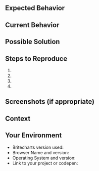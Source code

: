 <!--- Provide a general summary of the issue in the Title above -->
<!--- Look through existing open and closed issues to see if someone has reported the issue before -->

## Expected Behavior
<!--- If you're describing a bug, tell us what should happen -->

## Current Behavior
<!--- If describing a bug, tell us what happens instead of the expected behavior -->

## Possible Solution
<!--- Not obligatory, but suggest a fix/reason for the bug -->

## Steps to Reproduce
<!--- Provide a link to a live example, or an unambiguous set of steps to -->
<!--- reproduce this bug. Include code to reproduce, if relevant -->
1.
2.
3.
4.

## Screenshots (if appropriate)

## Context
<!--- How has this issue affected you? -->
<!--- Providing context helps us come up with a solution that is most useful in the real world -->

## Your Environment
<!--- Include as many relevant details about the environment you experienced the bug in -->
* Britecharts version used:
* Browser Name and version:
* Operating System and version:
* Link to your project or codepen:
